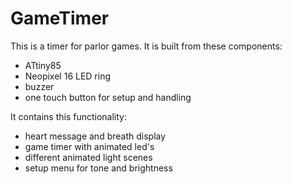 # GameTimer
This is a timer for parlor games. It is built from these components:
- ATtiny85
- Neopixel 16 LED ring
- buzzer
- one touch button for setup and handling

It contains this functionality:
- heart message and breath display
- game timer with animated led's
- different animated light scenes
- setup menu for tone and brightness

